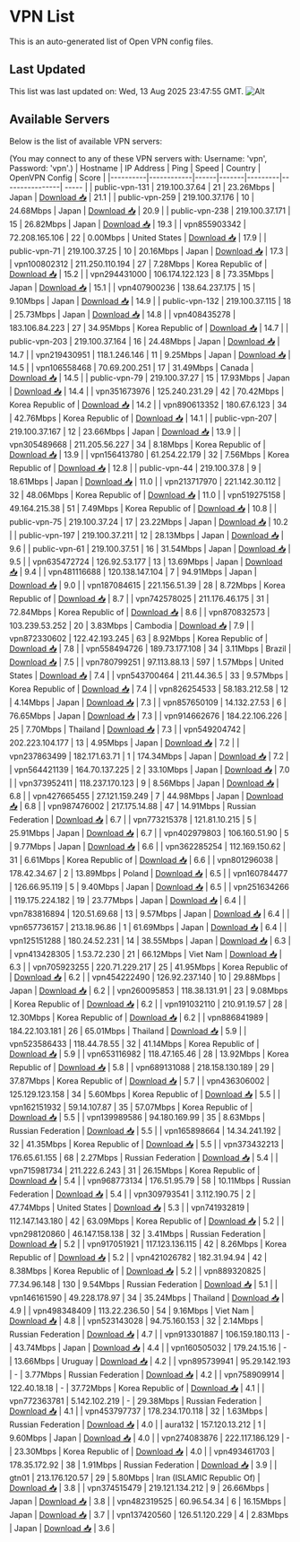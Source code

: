 # VPN List

This is an auto-generated list of Open VPN config files.

## Last Updated

This list was last updated on: Wed, 13 Aug 2025 23:47:55 GMT.
![Alt](https://repobeats.axiom.co/api/embed/186b98318ef1479477931607c1ad7d823f12451f.svg "Repobeats analytics image")

## Available Servers

Below is the list of available VPN servers:

(You may connect to any of these VPN servers with: Username: 'vpn', Password: 'vpn'.)
| Hostname | IP Address | Ping | Speed | Country | OpenVPN Config | Score |
|----------|------------|------|-------|---------|----------------| ----- |
| public-vpn-131 | 219.100.37.64 | 21 | 23.26Mbps | Japan | [Download 📥](./configs/server_0_JP.ovpn) | 21.1 |
| public-vpn-259 | 219.100.37.176 | 10 | 24.68Mbps | Japan | [Download 📥](./configs/server_1_JP.ovpn) | 20.9 |
| public-vpn-238 | 219.100.37.171 | 15 | 26.82Mbps | Japan | [Download 📥](./configs/server_2_JP.ovpn) | 19.3 |
| vpn855903342 | 72.208.165.106 | 22 | 0.00Mbps | United States | [Download 📥](./configs/server_3_US.ovpn) | 17.9 |
| public-vpn-71 | 219.100.37.25 | 10 | 20.16Mbps | Japan | [Download 📥](./configs/server_4_JP.ovpn) | 17.3 |
| vpn100802312 | 211.250.110.194 | 27 | 7.28Mbps | Korea Republic of | [Download 📥](./configs/server_5_KR.ovpn) | 15.2 |
| vpn294431000 | 106.174.122.123 | 8 | 73.35Mbps | Japan | [Download 📥](./configs/server_6_JP.ovpn) | 15.1 |
| vpn407900236 | 138.64.237.175 | 15 | 9.10Mbps | Japan | [Download 📥](./configs/server_7_JP.ovpn) | 14.9 |
| public-vpn-132 | 219.100.37.115 | 18 | 25.73Mbps | Japan | [Download 📥](./configs/server_8_JP.ovpn) | 14.8 |
| vpn408435278 | 183.106.84.223 | 27 | 34.95Mbps | Korea Republic of | [Download 📥](./configs/server_9_KR.ovpn) | 14.7 |
| public-vpn-203 | 219.100.37.164 | 16 | 24.48Mbps | Japan | [Download 📥](./configs/server_10_JP.ovpn) | 14.7 |
| vpn219430951 | 118.1.246.146 | 11 | 9.25Mbps | Japan | [Download 📥](./configs/server_11_JP.ovpn) | 14.5 |
| vpn106558468 | 70.69.200.251 | 17 | 31.49Mbps | Canada | [Download 📥](./configs/server_12_CA.ovpn) | 14.5 |
| public-vpn-79 | 219.100.37.27 | 15 | 17.93Mbps | Japan | [Download 📥](./configs/server_13_JP.ovpn) | 14.4 |
| vpn351673976 | 125.240.231.29 | 42 | 70.42Mbps | Korea Republic of | [Download 📥](./configs/server_14_KR.ovpn) | 14.2 |
| vpn890613352 | 180.67.6.123 | 34 | 42.76Mbps | Korea Republic of | [Download 📥](./configs/server_15_KR.ovpn) | 14.1 |
| public-vpn-207 | 219.100.37.167 | 12 | 23.66Mbps | Japan | [Download 📥](./configs/server_16_JP.ovpn) | 13.9 |
| vpn305489668 | 211.205.56.227 | 34 | 8.18Mbps | Korea Republic of | [Download 📥](./configs/server_17_KR.ovpn) | 13.9 |
| vpn156413780 | 61.254.22.179 | 32 | 7.56Mbps | Korea Republic of | [Download 📥](./configs/server_18_KR.ovpn) | 12.8 |
| public-vpn-44 | 219.100.37.8 | 9 | 18.61Mbps | Japan | [Download 📥](./configs/server_19_JP.ovpn) | 11.0 |
| vpn213717970 | 221.142.30.112 | 32 | 48.06Mbps | Korea Republic of | [Download 📥](./configs/server_20_KR.ovpn) | 11.0 |
| vpn519275158 | 49.164.215.38 | 51 | 7.49Mbps | Korea Republic of | [Download 📥](./configs/server_21_KR.ovpn) | 10.8 |
| public-vpn-75 | 219.100.37.24 | 17 | 23.22Mbps | Japan | [Download 📥](./configs/server_22_JP.ovpn) | 10.2 |
| public-vpn-197 | 219.100.37.211 | 12 | 28.13Mbps | Japan | [Download 📥](./configs/server_23_JP.ovpn) | 9.6 |
| public-vpn-61 | 219.100.37.51 | 16 | 31.54Mbps | Japan | [Download 📥](./configs/server_24_JP.ovpn) | 9.5 |
| vpn635472724 | 126.92.53.177 | 13 | 13.69Mbps | Japan | [Download 📥](./configs/server_25_JP.ovpn) | 9.4 |
| vpn481116688 | 120.138.147.104 | 7 | 94.91Mbps | Japan | [Download 📥](./configs/server_26_JP.ovpn) | 9.0 |
| vpn187084615 | 221.156.51.39 | 28 | 8.72Mbps | Korea Republic of | [Download 📥](./configs/server_27_KR.ovpn) | 8.7 |
| vpn742578025 | 211.176.46.175 | 31 | 72.84Mbps | Korea Republic of | [Download 📥](./configs/server_28_KR.ovpn) | 8.6 |
| vpn870832573 | 103.239.53.252 | 20 | 3.83Mbps | Cambodia | [Download 📥](./configs/server_29_KH.ovpn) | 7.9 |
| vpn872330602 | 122.42.193.245 | 63 | 8.92Mbps | Korea Republic of | [Download 📥](./configs/server_30_KR.ovpn) | 7.8 |
| vpn558494726 | 189.73.177.108 | 34 | 3.11Mbps | Brazil | [Download 📥](./configs/server_31_BR.ovpn) | 7.5 |
| vpn780799251 | 97.113.88.13 | 597 | 1.57Mbps | United States | [Download 📥](./configs/server_32_US.ovpn) | 7.4 |
| vpn543700464 | 211.44.36.5 | 33 | 9.57Mbps | Korea Republic of | [Download 📥](./configs/server_33_KR.ovpn) | 7.4 |
| vpn826254533 | 58.183.212.58 | 12 | 4.14Mbps | Japan | [Download 📥](./configs/server_34_JP.ovpn) | 7.3 |
| vpn857650109 | 14.132.27.53 | 6 | 76.65Mbps | Japan | [Download 📥](./configs/server_35_JP.ovpn) | 7.3 |
| vpn914662676 | 184.22.106.226 | 25 | 7.70Mbps | Thailand | [Download 📥](./configs/server_36_TH.ovpn) | 7.3 |
| vpn549204742 | 202.223.104.177 | 13 | 4.95Mbps | Japan | [Download 📥](./configs/server_37_JP.ovpn) | 7.2 |
| vpn237863499 | 182.171.63.71 | 1 | 174.34Mbps | Japan | [Download 📥](./configs/server_38_JP.ovpn) | 7.2 |
| vpn564421139 | 164.70.137.225 | 2 | 33.10Mbps | Japan | [Download 📥](./configs/server_39_JP.ovpn) | 7.0 |
| vpn373952411 | 118.237.170.123 | 9 | 8.56Mbps | Japan | [Download 📥](./configs/server_40_JP.ovpn) | 6.8 |
| vpn427665455 | 27.121.159.249 | 7 | 44.98Mbps | Japan | [Download 📥](./configs/server_41_JP.ovpn) | 6.8 |
| vpn987476002 | 217.175.14.88 | 47 | 14.91Mbps | Russian Federation | [Download 📥](./configs/server_42_RU.ovpn) | 6.7 |
| vpn773215378 | 121.81.10.215 | 5 | 25.91Mbps | Japan | [Download 📥](./configs/server_43_JP.ovpn) | 6.7 |
| vpn402979803 | 106.160.51.90 | 5 | 9.77Mbps | Japan | [Download 📥](./configs/server_44_JP.ovpn) | 6.6 |
| vpn362285254 | 112.169.150.62 | 31 | 6.61Mbps | Korea Republic of | [Download 📥](./configs/server_45_KR.ovpn) | 6.6 |
| vpn801296038 | 178.42.34.67 | 2 | 13.89Mbps | Poland | [Download 📥](./configs/server_46_PL.ovpn) | 6.5 |
| vpn160784477 | 126.66.95.119 | 5 | 9.40Mbps | Japan | [Download 📥](./configs/server_47_JP.ovpn) | 6.5 |
| vpn251634266 | 119.175.224.182 | 19 | 23.77Mbps | Japan | [Download 📥](./configs/server_48_JP.ovpn) | 6.4 |
| vpn783816894 | 120.51.69.68 | 13 | 9.57Mbps | Japan | [Download 📥](./configs/server_49_JP.ovpn) | 6.4 |
| vpn657736157 | 213.18.96.86 | 1 | 61.69Mbps | Japan | [Download 📥](./configs/server_50_JP.ovpn) | 6.4 |
| vpn125151288 | 180.24.52.231 | 14 | 38.55Mbps | Japan | [Download 📥](./configs/server_51_JP.ovpn) | 6.3 |
| vpn413428305 | 1.53.72.230 | 21 | 66.12Mbps | Viet Nam | [Download 📥](./configs/server_52_VN.ovpn) | 6.3 |
| vpn705923255 | 220.71.229.217 | 25 | 41.95Mbps | Korea Republic of | [Download 📥](./configs/server_53_KR.ovpn) | 6.2 |
| vpn454222490 | 126.92.237.140 | 10 | 29.88Mbps | Japan | [Download 📥](./configs/server_54_JP.ovpn) | 6.2 |
| vpn260095853 | 118.38.131.91 | 23 | 9.08Mbps | Korea Republic of | [Download 📥](./configs/server_55_KR.ovpn) | 6.2 |
| vpn191032110 | 210.91.19.57 | 28 | 12.30Mbps | Korea Republic of | [Download 📥](./configs/server_56_KR.ovpn) | 6.2 |
| vpn886841989 | 184.22.103.181 | 26 | 65.01Mbps | Thailand | [Download 📥](./configs/server_57_TH.ovpn) | 5.9 |
| vpn523586433 | 118.44.78.55 | 32 | 41.14Mbps | Korea Republic of | [Download 📥](./configs/server_58_KR.ovpn) | 5.9 |
| vpn653116982 | 118.47.165.46 | 28 | 13.92Mbps | Korea Republic of | [Download 📥](./configs/server_59_KR.ovpn) | 5.8 |
| vpn689131088 | 218.158.130.189 | 29 | 37.87Mbps | Korea Republic of | [Download 📥](./configs/server_60_KR.ovpn) | 5.7 |
| vpn436306002 | 125.129.123.158 | 34 | 5.60Mbps | Korea Republic of | [Download 📥](./configs/server_61_KR.ovpn) | 5.5 |
| vpn162151932 | 59.14.107.87 | 35 | 57.07Mbps | Korea Republic of | [Download 📥](./configs/server_62_KR.ovpn) | 5.5 |
| vpn139989586 | 94.180.169.99 | 35 | 8.63Mbps | Russian Federation | [Download 📥](./configs/server_63_RU.ovpn) | 5.5 |
| vpn165898664 | 14.34.241.192 | 32 | 41.35Mbps | Korea Republic of | [Download 📥](./configs/server_64_KR.ovpn) | 5.5 |
| vpn373432213 | 176.65.61.155 | 68 | 2.27Mbps | Russian Federation | [Download 📥](./configs/server_65_RU.ovpn) | 5.4 |
| vpn715981734 | 211.222.6.243 | 31 | 26.15Mbps | Korea Republic of | [Download 📥](./configs/server_66_KR.ovpn) | 5.4 |
| vpn968773134 | 176.51.95.79 | 58 | 10.11Mbps | Russian Federation | [Download 📥](./configs/server_67_RU.ovpn) | 5.4 |
| vpn309793541 | 3.112.190.75 | 2 | 47.74Mbps | United States | [Download 📥](./configs/server_68_US.ovpn) | 5.3 |
| vpn741932819 | 112.147.143.180 | 42 | 63.09Mbps | Korea Republic of | [Download 📥](./configs/server_69_KR.ovpn) | 5.2 |
| vpn298120860 | 46.147.158.138 | 32 | 3.41Mbps | Russian Federation | [Download 📥](./configs/server_70_RU.ovpn) | 5.2 |
| vpn917051921 | 117.123.136.115 | 42 | 8.26Mbps | Korea Republic of | [Download 📥](./configs/server_71_KR.ovpn) | 5.2 |
| vpn421026782 | 182.31.94.94 | 42 | 8.38Mbps | Korea Republic of | [Download 📥](./configs/server_72_KR.ovpn) | 5.2 |
| vpn889320825 | 77.34.96.148 | 130 | 9.54Mbps | Russian Federation | [Download 📥](./configs/server_73_RU.ovpn) | 5.1 |
| vpn146161590 | 49.228.178.97 | 34 | 35.24Mbps | Thailand | [Download 📥](./configs/server_74_TH.ovpn) | 4.9 |
| vpn498348409 | 113.22.236.50 | 54 | 9.16Mbps | Viet Nam | [Download 📥](./configs/server_75_VN.ovpn) | 4.8 |
| vpn523143028 | 94.75.160.153 | 32 | 2.14Mbps | Russian Federation | [Download 📥](./configs/server_76_RU.ovpn) | 4.7 |
| vpn913301887 | 106.159.180.113 | - | 43.74Mbps | Japan | [Download 📥](./configs/server_77_JP.ovpn) | 4.4 |
| vpn160505032 | 179.24.15.16 | - | 13.66Mbps | Uruguay | [Download 📥](./configs/server_78_UY.ovpn) | 4.2 |
| vpn895739941 | 95.29.142.193 | - | 3.77Mbps | Russian Federation | [Download 📥](./configs/server_79_RU.ovpn) | 4.2 |
| vpn758909914 | 122.40.18.18 | - | 37.72Mbps | Korea Republic of | [Download 📥](./configs/server_80_KR.ovpn) | 4.1 |
| vpn772363781 | 5.142.102.219 | - | 29.38Mbps | Russian Federation | [Download 📥](./configs/server_81_RU.ovpn) | 4.1 |
| vpn453797737 | 178.234.170.118 | 32 | 1.63Mbps | Russian Federation | [Download 📥](./configs/server_82_RU.ovpn) | 4.0 |
| aura132 | 157.120.13.212 | 1 | 9.60Mbps | Japan | [Download 📥](./configs/server_83_JP.ovpn) | 4.0 |
| vpn274083876 | 222.117.186.129 | - | 23.30Mbps | Korea Republic of | [Download 📥](./configs/server_84_KR.ovpn) | 4.0 |
| vpn493461703 | 178.35.172.92 | 38 | 1.91Mbps | Russian Federation | [Download 📥](./configs/server_85_RU.ovpn) | 3.9 |
| gtn01 | 213.176.120.57 | 29 | 5.80Mbps | Iran (ISLAMIC Republic Of) | [Download 📥](./configs/server_86_IR.ovpn) | 3.8 |
| vpn374515479 | 219.121.134.212 | 9 | 26.66Mbps | Japan | [Download 📥](./configs/server_87_JP.ovpn) | 3.8 |
| vpn482319525 | 60.96.54.34 | 6 | 16.15Mbps | Japan | [Download 📥](./configs/server_88_JP.ovpn) | 3.7 |
| vpn137420560 | 126.51.120.229 | 4 | 2.83Mbps | Japan | [Download 📥](./configs/server_89_JP.ovpn) | 3.6 |
